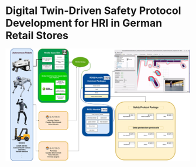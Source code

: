 # Digital Twin-Driven Safety Protocol Development for HRI in German Retail Stores
![workflow](nl/workflow.jpg)
